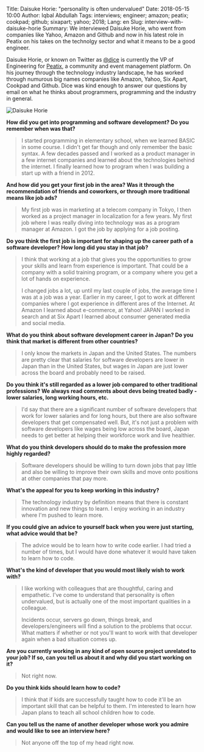 Title: Daisuke Horie: "personality is often undervalued"
Date: 2018-05-15 10:00
Author: Iqbal Abdullah
Tags: interviews; engineer; amazon; peatix; cookpad; github; sixapart; yahoo; 2018;
Lang: en
Slug: interview-with-daisuke-horie
Summary: We interviewed Daisuke Horie, who went from companies like Yahoo, Amazon and Github and now in his latest role in Peatix on his takes on the technolgy sector and what it means to be a good engineer.

Daisuke Horie, or known on Twitter as [@dice](https://twitter.com/dice) is
currently the VP of Engineering for [Peatix](https://peatix.com/), a community and event management platform.
On his journey through the technology industry landscape, he has worked through
numurous big names companies like Amazon, Yahoo, Six Apart, Cookpad and Github.
Dice was kind enough to answer our questions by email on what he thinks about
programmers, programming and the industry in general.

![Daisuke Horie]({filename}/images/engineer-interviews/daisuke-horie-picture.jpg)

**How did you get into programming and software development? Do you remember
when was that?**

> I started programming in elementary school, when we learned BASIC in some
> course. I didn't get far though and only remember the basic syntax. A few
> decades passed and I worked as a product manager in a few internet companies and
> learned about the technologies behind the internet. I finally learned how to
> program when I was building a start up with a friend in 2012.

**And how did you get your first job in the area? Was it through the
recommendation of friends and coworkers, or through more traditional means like
job ads?**

> My first job was in marketing at a telecom company in Tokyo, I then worked as a
> project manager in localization for a few years. My first job where I was really
> diving into technology was as a program manager at Amazon. I got the job by
> applying for a job posting.

**Do you think the first job is important for shaping up the career path of a
software developer? How long did you stay in that job?**

> I think that working at a job that gives you the opportunities to grow your
> skills and learn from experience is important. That could be a company with a
> solid training program, or a company where you get a lot of hands on experience.  
>
> I changed jobs a lot, up until my last couple of jobs, the average time I was
> at a job was a year. Earlier in my career, I got to work at different
> companies where I got experience in different ares of the Internet. At Amazon
> I learned about e-commerce, at Yahoo! JAPAN I worked in search and at Six
> Apart I learned about consumer generated media and social media.

**What do you think about software development career in Japan? Do you think
that market is different from other countries?**

> I only know the markets in Japan and the United States. The numbers are pretty
> clear that salaries for software developers are lower in Japan than in the
> United States, but wages in Japan are just lower across the board and probably
> need to be raised.

**Do you think it's still regarded as a lower job compared to other
traditional professions? We always read comments about devs being treated
badly - lower salaries, long working hours, etc.**

> I'd say that there are a significant number of software developers that work
> for lower salaries and for long hours, but there are also software developers
> that get compensated well. But, it's not just a problem with software
> developers like wages being low across the board, Japan needs to get better at
> helping their workforce work and live healthier.

**What do you think developers should do to make the profession more highly
regarded?**

> Software developers should be willing to turn down jobs that pay little and
> also be willing to improve their own skills and move onto positions at other
> companies that pay more.

**What's the appeal for you to keep working in this industry?**

> The technology industry by definition means that there is constant innovation
> and new things to learn. I enjoy working in an industry where I'm pushed to
> learn more.

**If you could give an advice to yourself back when you were just starting,
what advice would that be?**

> The advice would be to learn how to write code earlier. I had tried a number
> of times, but I would have done whatever it would have taken to learn how to
> code.

**What's the kind of developer that you would most likely wish to work with?**

> I like working with colleagues that are thoughtful, caring and empathetic.
> I've come to understand that personality is often undervalued, but is actually
> one of the most important qualities in a colleague.
>
> Incidents occur, servers go down, things break, and developers/engineers will
> find a solution to the problems that occur. What matters if whether or not
> you'll want to work with that developer again when a bad situation comes up.

**Are you currently working in any kind of open source project
unrelated to your job? If so, can you tell us about it and why did you start
working on it?**

> Not right now.

**Do you think kids should learn how to code?**

> I think that if kids are successfully taught how to code it'll be an important
> skill that can be helpful to them. I'm interested to learn how Japan plans to
> teach all school children how to code.

**Can you tell us the name of another developer whose work you admire and would
like to see an interview here?**

> Not anyone off the top of my head right now.
